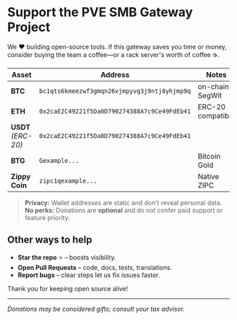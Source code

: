 # Support the PVE SMB Gateway Project

We ❤️ building open-source tools. If this gateway saves you time or money,  
consider buying the team a coffee—or a rack server's worth of coffee ☕.

| Asset | Address | Notes |
|-------|---------|-------|
| **BTC** | `bc1qts6kmeezwf3gmqn26vjmpyvg3j9ntj8yhjmp9q` | on-chain SegWit |
| **ETH** | `0x2caE2C49221f5Da0D790274388A7c9Ce49FdEb41` | ERC-20 compatible |
| **USDT** *(ERC-20)* | `0x2caE2C49221f5Da0D790274388A7c9Ce49FdEb41` | |
| **BTG** | `Gexample...` | Bitcoin Gold |
| **Zippy Coin** | `zipc1qexample...` | Native ZIPC |

> **Privacy:** Wallet addresses are static and don't reveal personal data.  
> **No perks:** Donations are **optional** and do not confer paid support or feature priority.

## Other ways to help

* **Star the repo** ⭐ – boosts visibility.
* **Open Pull Requests** – code, docs, tests, translations.
* **Report bugs** – clear steps let us fix issues faster.

Thank you for keeping open source alive!

---

*Donations may be considered gifts; consult your tax advisor.* 